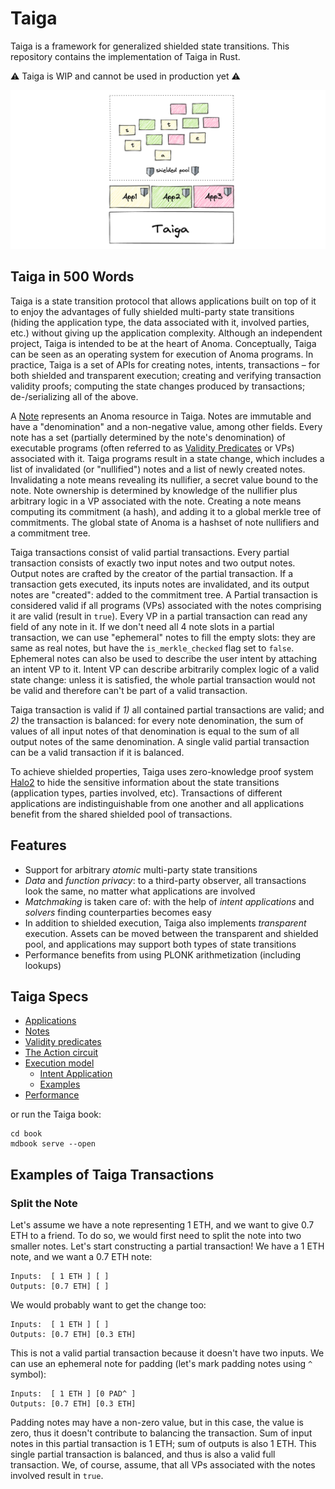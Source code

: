 # Taiga

Taiga is a framework for generalized shielded state transitions. This repository contains the implementation of Taiga in Rust.

⚠️ Taiga is WIP and cannot be used in production yet ⚠️

![Taiga at the bottom, as a foundation for Taiga applications, and their state is stored in Notes.](./book/src/images/Intro_UTXO.png)

## Taiga in 500 Words

Taiga is a state transition protocol that allows applications built on top of it to enjoy the advantages of fully shielded multi-party state transitions (hiding the application type, the data associated with it, involved parties, etc.) without giving up the application complexity. Although an independent project, Taiga is intended to be at the heart of Anoma. Conceptually, Taiga can be seen as an operating system for execution of Anoma programs. In practice, Taiga is a set of APIs for creating notes, intents, transactions – for both shielded and transparent execution; creating and verifying transaction validity proofs; computing the state changes produced by transactions; de-/serializing all of the above.

A [Note](./book/src/notes.md) represents an Anoma resource in Taiga. Notes are immutable and have a "denomination" and a non-negative value, among other fields. Every note has a set (partially determined by the note's denomination) of executable programs (often referred to as [Validity Predicates](./book/src/validity-predicates.md) or VPs) associated with it. Taiga programs result in a state change, which includes a list of invalidated (or "nullified") notes and a list of newly created notes. Invalidating a note means revealing its nullifier, a secret value bound to the note. Note ownership is determined by knowledge of the nullifier plus arbitrary logic in a VP associated with the note. Creating a note means computing its commitment (a hash), and adding it to a global merkle tree of commitments. The global state of Anoma is a hashset of note nullifiers and a commitment tree.

Taiga transactions consist of valid partial transactions. Every partial transaction consists of exactly two input notes and two output notes. Output notes are crafted by the creator of the partial transaction. If a transaction gets executed, its inputs notes are invalidated, and its output notes are "created": added to the commitment tree. A Partial transaction is considered valid if all programs (VPs) associated with the notes comprising it are valid (result in `true`). Every VP in a partial transaction can read any field of any note in it. If we don't need all 4 note slots in a partial transaction, we can use "ephemeral" notes to fill the empty slots: they are same as real notes, but have the `is_merkle_checked` flag set to `false`. Ephemeral notes can also be used to describe the user intent by attaching an intent VP to it. Intent VP can describe arbitrarily complex logic of a valid state change: unless it is satisfied, the whole partial transaction would not be valid and therefore can't be part of a valid transaction.

Taiga transaction is valid if *1)* all contained partial transactions are valid; and *2)* the transaction is balanced: for every note denomination, the sum of values of all input notes of that denomination is equal to the sum of all output notes of the same denomination. A single valid partial transaction can be a valid transaction if it is balanced.

To achieve shielded properties, Taiga uses zero-knowledge proof system [Halo2](https://zcash.github.io/halo2/) to hide the sensitive information about the state transitions (application types, parties involved, etc). Transactions of different applications are indistinguishable from one another and all applications benefit from the shared shielded pool of transactions.

## Features

* Support for arbitrary *atomic* multi-party state transitions
* *Data* and *function privacy*: to a third-party observer, all transactions look the same, no matter what applications are involved
* *Matchmaking* is taken care of: with the help of *intent applications* and *solvers* finding counterparties becomes easy
* In addition to shielded execution, Taiga also implements *transparent* execution. Assets can be moved between the transparent and shielded pool, and applications may support both types of state transitions
* Performance benefits from using PLONK arithmetization (including lookups)

## Taiga Specs

* [Applications](./book/src/app.md)
* [Notes](./book/src/notes.md)
* [Validity predicates](./book/src/validity-predicates.md)
* [The Action circuit](./book/src/action.md)
* [Execution model](./book/src/exec.md)
  * [Intent Application](./book/src/intent.md)
  * [Examples](./book/src/exec_examples.md)
* [Performance](./book/src/performance.md)

or run the Taiga book:

```plaintext
cd book
mdbook serve --open
```

## Examples of Taiga Transactions

### Split the Note

Let's assume we have a note representing 1 ETH, and we want to give 0.7 ETH to a friend. To do so, we would first need to split the note into two smaller notes. Let's start constructing a partial transaction! We have a 1 ETH note, and we want a 0.7 ETH note:

```plaintext
Inputs:  [ 1 ETH ] [ ]
Outputs: [0.7 ETH] [ ]
```

We would probably want to get the change too:

```plaintext
Inputs:  [ 1 ETH ] [ ]
Outputs: [0.7 ETH] [0.3 ETH]
```

This is not a valid partial transaction because it doesn't have two inputs. We can use an ephemeral note for padding (let's mark padding notes using `^` symbol):

```plaintext
Inputs:  [ 1 ETH ] [0 PAD^ ]
Outputs: [0.7 ETH] [0.3 ETH]
```

Padding notes may have a non-zero value, but in this case, the value is zero, thus it doesn't contribute to balancing the transaction. Sum of input notes in this partial transaction is 1 ETH; sum of outputs is also 1 ETH. This single partial transaction is balanced, and thus is also a valid full transaction. We, of course, assume, that all VPs associated with the notes involved result in `true`.
